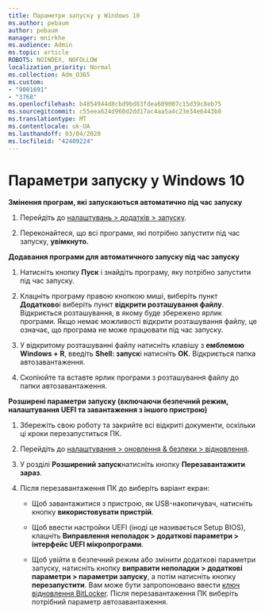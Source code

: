```yaml
---
title: Параметри запуску у Windows 10
ms.author: pebaum
author: pebaum
manager: mnirkhe
ms.audience: Admin
ms.topic: article
ROBOTS: NOINDEX, NOFOLLOW
localization_priority: Normal
ms.collection: Adm_O365
ms.custom:
- "9001691"
- "3768"
ms.openlocfilehash: b4854944d8cbd9bd83fdea609007c15d39c8eb75
ms.sourcegitcommit: c55eea624d960d2dd17ac4aa5a4c23e34e6443b8
ms.translationtype: MT
ms.contentlocale: uk-UA
ms.lasthandoff: 03/04/2020
ms.locfileid: "42409224"
---
```

# <a name="startup-settings-in-windows-10"></a>Параметри запуску у Windows 10

**Змінення програм, які запускаються автоматично під час запуску**

1. Перейдіть до [налаштувань > додатків > запуску](ms-settings:startupapps?activationSource=GetHelp).

2. Переконайтеся, що всі програми, які потрібно запустити під час запуску, **увімкнуто.**

**Додавання програми для автоматичного запуску під час запуску**

1. Натисніть кнопку **Пуск** і знайдіть програму, яку потрібно запустити під час запуску.

2. Клацніть програму правою кнопкою миші, виберіть пункт **Додатково**і виберіть пункт **відкрити розташування файлу**. Відкриється розташування, в якому буде збережено ярлик програми. Якщо немає можливості відкрити розташування файлу, це означає, що програма не може працювати під час запуску.

3. У відкритому розташуванні файлу натисніть клавішу з **емблемою Windows + R**, введіть **Shell: запуск**і натисніть **OK**. Відкриється папка автозавантаження.

4. Скопіюйте та вставте ярлик програми з розташування файлу до папки автозавантаження.

**Розширені параметри запуску (включаючи безпечний режим, налаштування UEFI та завантаження з іншого пристрою)**

1. Збережіть свою роботу та закрийте всі відкриті документи, оскільки ці кроки перезапуститься ПК.

2. Перейдіть до [налаштування > оновлення & безпеки > відновлення](ms-settings:recovery?activationSource=GetHelp).

3. У розділі **Розширений запуск**натисніть кнопку **Перезавантажити зараз**. 

4. Після перезавантаження ПК до виберіть варіант екран:

    - Щоб завантажитися з пристрою, як USB-накопичувач, натисніть кнопку **використовувати пристрій**.

    - Щоб ввести настройки UEFI (іноді це називається Setup BIOS), клацніть **Виправлення неполадок > додаткові параметри > інтерфейс UEFI мікропрограми**. 

    - Щоб увійти в безпечний режим або змінити додаткові параметри запуску, натисніть кнопку **виправити неполадки > додаткові параметри > параметри запуску**, а потім натисніть кнопку **перезапустити**. Вам може бути запропоновано ввести [ключ відновлення BitLocker](https://support.microsoft.com/help/4026181/windows-10-find-my-bitlocker-recovery-key). Після перезавантаження ПК виберіть потрібний параметр автозавантаження.